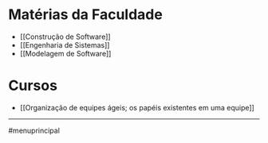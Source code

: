 # Matérias da Faculdade

- [[Construção de Software]]
- [[Engenharia de Sistemas]]
- [[Modelagem de Software]]

# Cursos

- [[Organização de equipes ágeis; os papéis existentes em uma equipe]]


---
#menuprincipal